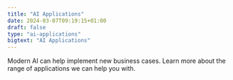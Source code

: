 ```yaml
---
title: "AI Applications"
date: 2024-03-07T09:19:15+01:00
draft: false
type: "ai-applications"
bigtext: "AI Applications"
---
```

Modern AI can help implement new business cases. Learn more about the range of applications we can help you with.